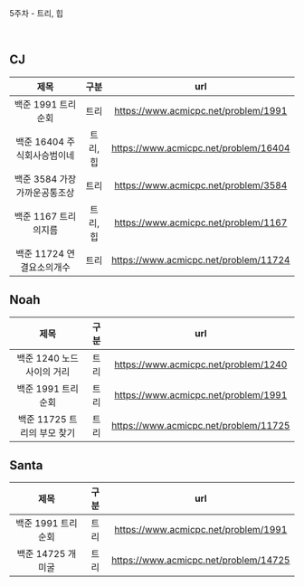 5주차 - 트리, 힙

</br>

## CJ

|제목|구분|url|
|:------:|:---:|:---:|
|백준 1991 트리순회|트리|https://www.acmicpc.net/problem/1991|
|백준 16404 주식회사승범이네|트리,힙|https://www.acmicpc.net/problem/16404|
|백준 3584 가장가까운공통조상|트리|https://www.acmicpc.net/problem/3584|
|백준 1167 트리의지름|트리,힙|https://www.acmicpc.net/problem/1167|
|백준 11724 연결요소의개수|트리|https://www.acmicpc.net/problem/11724|

## Noah

| 제목 | 구분 | url |
|:------:|:---:|:---:|
|백준 1240 노드 사이의 거리|트리|https://www.acmicpc.net/problem/1240|
|백준 1991 트리순회|트리|https://www.acmicpc.net/problem/1991|
|백준 11725 트리의 부모 찾기|트리|https://www.acmicpc.net/problem/11725|


## Santa

|제목|구분|url|
|:------:|:---:|:---:|
|백준 1991 트리순회|트리|https://www.acmicpc.net/problem/1991|
|백준 14725 개미굴|트리|https://www.acmicpc.net/problem/14725|

